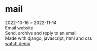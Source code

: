 # mail
2022-10-16 ~ 2022-11-14 <br/>
Email website<br/>
Send, archive and reply to an email <br/>
Made with django, javascript, html and css <br/>
[watch demo](https://youtu.be/soMxW7gP62U)
